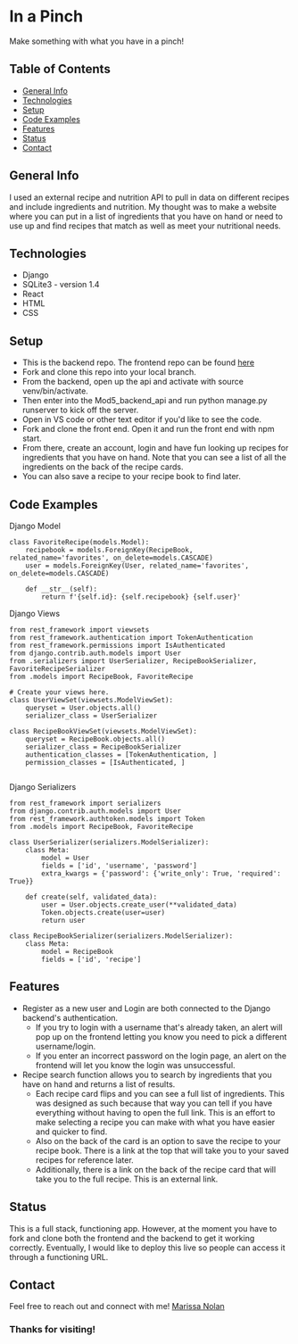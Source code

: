 # In a Pinch
Make something with what you have in a pinch!


## Table of Contents
* [General Info](#General-Info)
* [Technologies](#Technologies)
* [Setup](#Setup)
* [Code Examples](#Code-Examples)
* [Features](#Features)
* [Status](#Status)
* [Contact](#Contact)

## General Info
I used an external recipe and nutrition API to pull in data on different recipes and include ingredients and nutrition. My thought was to make a website where you can put in a list of ingredients that you have on hand or need to use up and find recipes that match as well as meet your nutritional needs.

## Technologies
* Django
* SQLite3 - version 1.4
* React
* HTML
* CSS


## Setup
* This is the backend repo. The frontend repo can be found [here](https://github.com/LittleRedButton7/Mod5_Capstone_Project_Frontend)  
* Fork and clone this repo into your local branch.
* From the backend, open up the api and activate with source venv/bin/activate. 
* Then enter into the Mod5_backend_api and run python manage.py runserver to kick off the server.
* Open in VS code or other text editor if you'd like to see the code.
* Fork and clone the front end. Open it and run the front end with npm start.
* From there, create an account, login and have fun looking up recipes for ingredients that you have on hand. Note that you can see a list of all the ingredients on the back of the recipe cards.
* You can also save a recipe to your recipe book to find later. 

## Code Examples
Django Model
```
class FavoriteRecipe(models.Model):
    recipebook = models.ForeignKey(RecipeBook, related_name='favorites', on_delete=models.CASCADE)
    user = models.ForeignKey(User, related_name='favorites', on_delete=models.CASCADE)

    def __str__(self):
        return f'{self.id}: {self.recipebook} {self.user}' 
```

Django Views
```
from rest_framework import viewsets
from rest_framework.authentication import TokenAuthentication
from rest_framework.permissions import IsAuthenticated
from django.contrib.auth.models import User
from .serializers import UserSerializer, RecipeBookSerializer, FavoriteRecipeSerializer
from .models import RecipeBook, FavoriteRecipe

# Create your views here.
class UserViewSet(viewsets.ModelViewSet):
    queryset = User.objects.all()
    serializer_class = UserSerializer

class RecipeBookViewSet(viewsets.ModelViewSet):
    queryset = RecipeBook.objects.all()
    serializer_class = RecipeBookSerializer
    authentication_classes = [TokenAuthentication, ]
    permission_classes = [IsAuthenticated, ]
        
```

Django Serializers
```
from rest_framework import serializers
from django.contrib.auth.models import User
from rest_framework.authtoken.models import Token
from .models import RecipeBook, FavoriteRecipe

class UserSerializer(serializers.ModelSerializer):
    class Meta:
        model = User
        fields = ['id', 'username', 'password']
        extra_kwargs = {'password': {'write_only': True, 'required': True}}

    def create(self, validated_data):
        user = User.objects.create_user(**validated_data)
        Token.objects.create(user=user)
        return user

class RecipeBookSerializer(serializers.ModelSerializer):
    class Meta:
        model = RecipeBook
        fields = ['id', 'recipe']
```

## Features
* Register as a new user and Login are both connected to the Django backend's authentication.
    * If you try to login with a username that's already taken, an alert will pop up on the frontend letting you know you need to pick a different username/login.
    * If you enter an incorrect password on the login page, an alert on the frontend will let you know the login was unsuccessful. 
* Recipe search function allows you to search by ingredients that you have on hand and returns a list of results.     
    * Each recipe card flips and you can see a full list of ingredients. This was designed as such because that way you can tell if you have everything without having to open the full link. This is an effort to make selecting a recipe you can make with what you have easier and quicker to find.
    * Also on the back of the card is an option to save the recipe to your recipe book. There is a link at the top that will take you to your saved recipes for reference later. 
    * Additionally, there is a link on the back of the recipe card that will take you to the full recipe. This is an external link.

## Status
This is a full stack, functioning app. However, at the moment you have to fork and clone both the frontend and the backend to get it working correctly. Eventually, I would like to deploy this live so people can access it through a functioning URL.

## Contact
Feel free to reach out and connect with me!
[Marissa Nolan](https://www.linkedin.com/in/marissanolan1/) 

### Thanks for visiting!
